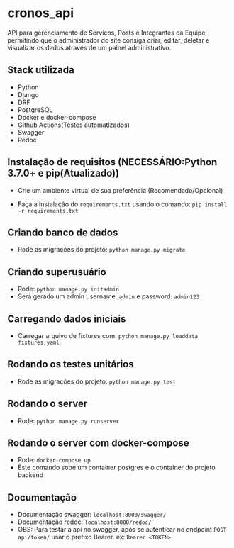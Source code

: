# cronos_api

API para gerenciamento de Serviços, Posts e Integrantes da Equipe, permitindo que o administrador do site consiga criar, editar, deletar e visualizar os dados através de um painel administrativo.

## Stack utilizada

- Python
- Django
- DRF
- PostgreSQL
- Docker e docker-compose
- Github Actions(Testes automatizados)
- Swagger
- Redoc

## Instalação de requisitos (NECESSÁRIO:Python 3.7.0+ e pip(Atualizado))

- Crie um ambiente virtual de sua preferência (Recomendado/Opcional)

- Faça a instalação do `requirements.txt` usando o comando: `pip install -r requirements.txt`

## Criando banco de dados

- Rode as migrações do projeto: `python manage.py migrate`

## Criando superusuário

- Rode: `python manage.py initadmin`
- Será gerado um admin username: `admin` e password: `admin123`

## Carregando dados iniciais

- Carregar arquivo de fixtures com: `python manage.py loaddata fixtures.yaml`

## Rodando os testes unitários

- Rode as migrações do projeto: `python manage.py test`

## Rodando o server

- Rode: `python manage.py runserver`

## Rodando o server com docker-compose

- Rode: `docker-compose up`
- Este comando sobe um container postgres e o container do projeto backend

## Documentação

- Documentação swagger: `localhost:8000/swagger/`
- Documentação redoc: `localhost:8000/redoc/`
- OBS: Para testar a api no swagger, após se autenticar no endpoint `POST api/token/` usar o prefixo Bearer. ex: `Bearer <TOKEN>`
